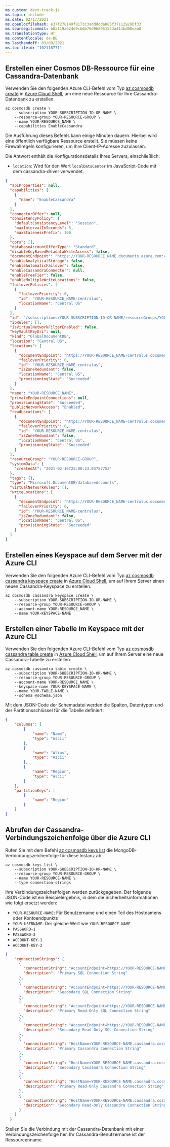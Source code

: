 ```yaml
---
ms.custom: devx-track-js
ms.topic: include
ms.date: 02/17/2021
ms.openlocfilehash: e37f278149f8173c3addddda085f37112929bf33
ms.sourcegitcommit: b0a119a624e9cb6b76d968951543a414bd08eaa0
ms.translationtype: HT
ms.contentlocale: de-DE
ms.lasthandoff: 03/09/2021
ms.locfileid: "102118771"
---
```

## <a name="create-a-cosmos-db-resource-for-cassandra-db"></a>Erstellen einer Cosmos DB-Ressource für eine Cassandra-Datenbank

Verwenden Sie den folgenden Azure CLI-Befehl vom Typ [az cosmosdb create](/cli/azure/cosmosdb#az_cosmosdb_create) in [Azure Cloud Shell](https://shell.azure.com), um eine neue Ressource für Ihre Cassandra-Datenbank zu erstellen. 

```azurecli
az cosmosdb create \
    --subscription YOUR-SUBSCRIPTION-ID-OR-NAME \
    --resource-group YOUR-RESOURCE-GROUP \
    --name YOUR-RESOURCE_NAME \
    --capabilities EnableCassandra
```

Die Ausführung dieses Befehls kann einige Minuten dauern. Hierbei wird eine öffentlich verfügbare Ressource erstellt. Sie müssen keine Firewallregeln konfigurieren, um Ihre Client-IP-Adresse zuzulassen. 

Die Antwort enthält die Konfigurationsdetails Ihres Servers, einschließlich: 

* `location`: Wird für den Wert `localDataCenter` im JavaScript-Code mit dem cassandra-driver verwendet. 

```json
{
  "apiProperties": null,
  "capabilities": [
    {
      "name": "EnableCassandra"
    }
  ],
  "connectorOffer": null,
  "consistencyPolicy": {
    "defaultConsistencyLevel": "Session",
    "maxIntervalInSeconds": 5,
    "maxStalenessPrefix": 100
  },
  "cors": [],
  "databaseAccountOfferType": "Standard",
  "disableKeyBasedMetadataWriteAccess": false,
  "documentEndpoint": "https://YOUR-RESOURCE_NAME.documents.azure.com:443/",
  "enableAnalyticalStorage": false,
  "enableAutomaticFailover": false,
  "enableCassandraConnector": null,
  "enableFreeTier": false,
  "enableMultipleWriteLocations": false,
  "failoverPolicies": [
    {
      "failoverPriority": 0,
      "id": "YOUR-RESOURCE_NAME-centralus",
      "locationName": "Central US"
    }
  ],
  "id": "/subscriptions/YOUR-SUBSCRIPTION-ID-OR-NAME/resourceGroups/YOUR-RESOURCE-GROUP/providers/Microsoft.DocumentDB/databaseAccounts/YOUR-RESOURCE_NAME",
  "ipRules": [],
  "isVirtualNetworkFilterEnabled": false,
  "keyVaultKeyUri": null,
  "kind": "GlobalDocumentDB",
  "location": "Central US",
  "locations": [
    {
      "documentEndpoint": "https://YOUR-RESOURCE_NAME-centralus.documents.azure.com:443/",
      "failoverPriority": 0,
      "id": "YOUR-RESOURCE_NAME-centralus",
      "isZoneRedundant": false,
      "locationName": "Central US",
      "provisioningState": "Succeeded"
    }
  ],
  "name": "YOUR-RESOURCE_NAME",
  "privateEndpointConnections": null,
  "provisioningState": "Succeeded",
  "publicNetworkAccess": "Enabled",
  "readLocations": [
    {
      "documentEndpoint": "https://YOUR-RESOURCE_NAME-centralus.documents.azure.com:443/",
      "failoverPriority": 0,
      "id": "YOUR-RESOURCE_NAME-centralus",
      "isZoneRedundant": false,
      "locationName": "Central US",
      "provisioningState": "Succeeded"
    }
  ],
  "resourceGroup": "YOUR-RESOURCE-GROUP",
  "systemData": {
    "createdAt": "2021-02-16T23:00:23.0375775Z"
  },
  "tags": {},
  "type": "Microsoft.DocumentDB/databaseAccounts",
  "virtualNetworkRules": [],
  "writeLocations": [
    {
      "documentEndpoint": "https://YOUR-RESOURCE_NAME-centralus.documents.azure.com:443/",
      "failoverPriority": 0,
      "id": "YOUR-RESOURCE_NAME-centralus",
      "isZoneRedundant": false,
      "locationName": "Central US",
      "provisioningState": "Succeeded"
    }
  ]
}
```


## <a name="create-a-keyspace-on-the-server-with-azure-cli"></a>Erstellen eines Keyspace auf dem Server mit der Azure CLI

Verwenden Sie den folgenden Azure CLI-Befehl vom Typ [az cosmosdb cassandra keyspace create](/cli/azure/cosmosdb/cassandra/keyspace#az_cosmosdb_cassandra_keyspace_create) in [Azure Cloud Shell](https://shell.azure.com), um auf Ihrem Server einen neuen Cassandra-Keyspace zu erstellen. 

```azurecli
az cosmosdb cassandra keyspace create \
    --subscription YOUR-SUBSCRIPTION-ID-OR-NAME \
    --resource-group YOUR-RESOURCE-GROUP \
    --account-name YOUR-RESOURCE_NAME \
    --name YOUR-KEYSPACE-NAME
```

## <a name="create-a-table-on-the-keyspace-with-azure-cli"></a>Erstellen einer Tabelle im Keyspace mit der Azure CLI

Verwenden Sie den folgenden Azure CLI-Befehl vom Typ [az cosmosdb cassandra table create](/cli/azure/cosmosdb/cassandra/table#az_cosmosdb_cassandra_table_create) in [Azure Cloud Shell](https://shell.azure.com), um auf Ihrem Server eine neue Cassandra-Tabelle zu erstellen. 

```azurecli
az cosmosdb cassandra table create \
    --subscription YOUR-SUBSCRIPTION-ID-OR-NAME \
    --resource-group YOUR-RESOURCE-GROUP \
    --account-name YOUR-RESOURCE_NAME \
    --keyspace-name YOUR-KEYSPACE-NAME \
    --name YOUR-TABLE-NAME \
    --schema @schema.json
```

Mit dem JSON-Code der Schemadatei werden die Spalten, Datentypen und der Partitionsschlüssel für die Tabelle definiert:

```json
{
    "columns": [
        {
            "name": "Name",
            "type": "Ascii"
        },
        {
            "name": "Alias",
            "type": "Ascii"
        },
        {
            "name": "Region",
            "type": "Ascii"
        }        
    ],
    "partitionKeys": [
        {
            "name": "Region"
        }
    ]
}
```

## <a name="get-the-cassandra-connection-string-with-azure-cli"></a>Abrufen der Cassandra-Verbindungszeichenfolge über die Azure CLI
Rufen Sie mit dem Befehl [az cosmosdb keys list](/cli/azure/cosmosdb/keys#az_cosmosdb_keys_list) die MongoDB-Verbindungszeichenfolge für diese Instanz ab:

```azurecli
az cosmosdb keys list \
    --subscription YOUR-SUBSCRIPTION-ID-OR-NAME \
    --resource-group YOUR-RESOURCE-GROUP \
    --name YOUR-RESOURCE-NAME \
    --type connection-strings 
```

Ihre Verbindungszeichenfolgen werden zurückgegeben. Der folgende JSON-Code ist ein Beispielergebnis, in dem die Sicherheitsinformationen wie folgt ersetzt werden:

* `YOUR-RESOURCE-NAME`: Für Benutzername und einen Teil des Hostnamens oder Kontoendpunkts
* `YOUR-USERNAME`: Der gleiche Wert wie `YOUR-RESOURCE-NAME`
* `PASSWORD-1`
* `PASSWORD-2`
* `ACCOUNT-KEY-1`
* `ACCOUNT-KEY-2`

```json
{
    "connectionStrings": [
      {
        "connectionString": "AccountEndpoint=https://YOUR-RESOURCE-NAME.documents.azure.com:443/;AccountKey=PASSWORD-1;",
        "description": "Primary SQL Connection String"
      },
      {
        "connectionString": "AccountEndpoint=https://YOUR-RESOURCE-NAME.documents.azure.com:443/;AccountKey=PASSWORD-2;",
        "description": "Secondary SQL Connection String"
      },
      {
        "connectionString": "AccountEndpoint=https://YOUR-RESOURCE-NAME.documents.azure.com:443/;AccountKey=ACCOUNT-KEY-1;",
        "description": "Primary Read-Only SQL Connection String"
      },
      {
        "connectionString": "AccountEndpoint=https://YOUR-RESOURCE-NAME.documents.azure.com:443/;AccountKey=ACCOUNT-KEY-2;",
        "description": "Secondary Read-Only SQL Connection String"
      },
      {
        "connectionString": "HostName=YOUR-RESOURCE-NAME.cassandra.cosmos.azure.com;Username=YOUR-RESOURCE-NAME;Password=PASSWORD-1;Port=10350",
        "description": "Primary Cassandra Connection String"
      },
      {
        "connectionString": "HostName=YOUR-RESOURCE-NAME.cassandra.cosmos.azure.com;Username=YOUR-RESOURCE-NAME;Password=PASSWORD-2;Port=10350",
        "description": "Secondary Cassandra Connection String"
      },
      {
        "connectionString": "HostName=YOUR-RESOURCE-NAME.cassandra.cosmos.azure.com;Username=YOUR-RESOURCE-NAME;Password=ACCOUNT-KEY-1;Port=10350",
        "description": "Primary Read-Only Cassandra Connection String"
      },
      {
        "connectionString": "HostName=YOUR-RESOURCE-NAME.cassandra.cosmos.azure.com;Username=YOUR-RESOURCE-NAME;Password=ACCOUNT-KEY-2;Port=10350",
        "description": "Secondary Read-Only Cassandra Connection String"
      }
    ]
  }
```

Stellen Sie die Verbindung mit der Cassandra-Datenbank mit einer Verbindungszeichenfolge her. Ihr Cassandra-Benutzername ist der Ressourcenname. 